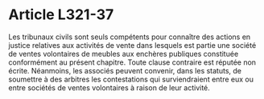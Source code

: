 # Article L321-37

Les tribunaux civils sont seuls compétents pour connaître des actions en justice relatives aux activités de vente dans lesquels est partie une société de ventes volontaires de meubles aux enchères publiques constituée conformément au présent chapitre. Toute clause contraire est réputée non écrite. Néanmoins, les associés peuvent convenir, dans les statuts, de soumettre à des arbitres les contestations qui surviendraient entre eux ou entre sociétés de ventes volontaires à raison de leur activité.
